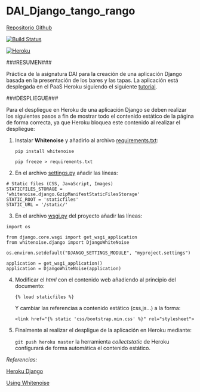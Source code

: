 # DAI_Django_tango_rango

[Repositorio Github](https://github.com/nachobit/DAI_bares.git)

[![Build Status](https://snap-ci.com/nachobit/DAI_Django_tango_rango/branch/master/build_image)](https://snap-ci.com/nachobit/DAI_Django_tango_rango/branch/master)

[![Heroku](https://www.herokucdn.com/deploy/button.png)](https://baresdai.herokuapp.com/rango)

###RESUMEN###

Práctica de la asignatura DAI para la creación de una aplicación Django basada en la presentación de los bares y las tapas. La aplicación está desplegada en el PaaS Heroku siguiendo el siguiente [tutorial](http://www.tangowithdjango.com/book17/index.html).

###DESPLIEGUE###

Para el despliegue en Heroku de una aplicación Django se deben realizar los siguientes pasos a fin de mostrar todo el contenido estático de la página de forma correcta, ya que Heroku bloquea este contenido al realizar el despliegue:

1. Instalar **Whitenoise** y añadirlo al archivo [requirements.txt](https://github.com/nachobit/DAI_bares/blob/master/requirements.txt):

	```pip install whitenoise ```
	
	```pip freeze > requirements.txt```

2. En el archivo [settings.py]() añadir las líneas:

```
# Static files (CSS, JavaScript, Images)
STATICFILES_STORAGE = 'whitenoise.django.GzipManifestStaticFilesStorage'
STATIC_ROOT = 'staticfiles'
STATIC_URL = '/static/'
```

3. En el archivo [wsgi.py](https://github.com/nachobit/DAI_bares/blob/master/myproject/wsgi.py) del proyecto añadir las líneas:

```
import os

from django.core.wsgi import get_wsgi_application
from whitenoise.django import DjangoWhiteNoise

os.environ.setdefault("DJANGO_SETTINGS_MODULE", "myproject.settings")

application = get_wsgi_application()
application = DjangoWhiteNoise(application)

```

4. Modificar el *html* con el contenido web añadiendo al principio del documento:

	```{% load staticfiles %}```

	Y cambiar las referencias a contenido estático (css,js...) a la forma:

	```
	<link href="{% static 'css/bootstrap.min.css' %}" rel="stylesheet">
	```

5. Finalmente al realizar el despligue de la aplicación en Heroku mediante:

	```git push heroku master```
	la herramienta *collectstatic* de Heroku configurará de forma automática el contenido estático.


*Referencias:*

[Heroku Django](https://devcenter.heroku.com/articles/django-assets)

[Using Whitenoise](http://whitenoise.evans.io/en/latest/django.html)
